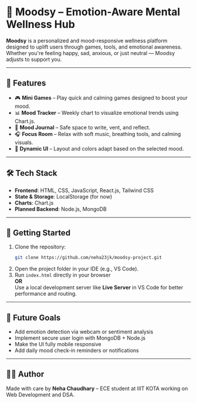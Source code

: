 # 🌈 Moodsy – Emotion-Aware Mental Wellness Hub

**Moodsy** is a personalized and mood-responsive wellness platform designed to uplift users through games, tools, and emotional awareness. Whether you're feeling happy, sad, anxious, or just neutral — Moodsy adjusts to support you.

---

## 🎯 Features

- 🎮 **Mini Games** – Play quick and calming games designed to boost your mood.
- 📊 **Mood Tracker** – Weekly chart to visualize emotional trends using Chart.js.
- 📔 **Mood Journal** – Safe space to write, vent, and reflect.
- 🎧 **Focus Room** – Relax with soft music, breathing tools, and calming visuals.
- 🎨 **Dynamic UI** – Layout and colors adapt based on the selected mood.

---

## 🛠️ Tech Stack

- **Frontend**: HTML, CSS, JavaScript, React.js, Tailwind CSS
- **State & Storage**: LocalStorage (for now)
- **Charts**: Chart.js
- **Planned Backend**: Node.js, MongoDB

---

## 🚀 Getting Started

1. Clone the repository:
   ```bash
   git clone https://github.com/neha23jk/moodsy-project.git
2. Open the project folder in your IDE (e.g., VS Code).
3. Run `index.html` directly in your browser  
   **OR**  
   Use a local development server like **Live Server** in VS Code for better performance and routing.

---

## 📌 Future Goals

- Add emotion detection via webcam or sentiment analysis
- Implement secure user login with MongoDB + Node.js
- Make the UI fully mobile responsive
- Add daily mood check-in reminders or notifications

---

## 🧑‍💻 Author

Made with care by **Neha Chaudhary** – ECE student at IIIT KOTA working on Web Development and DSA.
